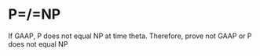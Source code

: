 # P=/=NP
If GAAP, P does not equal NP at time theta. Therefore, prove not GAAP or P does not equal NP
